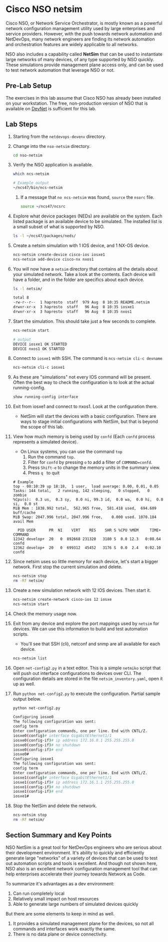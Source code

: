 # Cisco NSO netsim
Cisco NSO, or Network Service Orchestrator, is mostly known as a powerful network configuration management utility used by large enterprises and service providers.  However, with the push towards network automation and NetDevOps, many network engineers are finding its network automation and orchestration features are widely applicable to all networks.  

NSO also includes a capability called **NetSim** that can be used to instantiate large networks of many devices, of any type supported by NSO quickly.  These simulations provide management plane access only, and can be used to test network automation that leverage NSO or not.  

## Pre-Lab Setup 
The exercises in this lab assume that Cisco NSO has already been installed on your workstation.  The free, non-production version of NSO that is available on [DevNet](https://developer.cisco.com/docs/nso/#!getting-nso) is sufficient for this lab. 

## Lab Steps
1. Starting from the `netdevops-devenv` directory.  

1. Change into the `nso-netsim` directory.

    ```bash
    cd nso-netsim
    ```
    
1. Verify the NSO application is available.  
    
    ```bash
    which ncs-netsim
    
    # Example output 
    ~/ncs47/bin/ncs-netsim
    ```

    1. If a message that `no ncs-netsim` was found, `source` the `nsorc` file.  
    
        ```bash
        source ~/ncs47/ncsrc
        ``` 

1. Explore what device packages (NEDs) are available on the system.  Each listed package is an available device to be simulated.  The installed list is a small subset of what is supported by NSO.  

    ```bash
    ls -l ~/ncs47/packages/neds/
    ```

1. Create a netsim simulation with 1 IOS device, and 1 NX-OS device.  

    ```bash
    ncs-netsim create-device cisco-ios iosxe1
    ncs-netsim add-device cisco-nx nxos1
    ```

1. You will now have a `netsim` directory that contains all the details about your simulated network.  Take a look at the contents.  Each device will have a folder, and in the folder are specifics about each device.  

    ```bash
    ls -l netsim/

    total 8
    -rw-r--r--  1 hapresto  staff  979 Aug  8 10:35 README.netsim
    drwxr-xr-x  3 hapresto  staff   96 Aug  8 10:35 iosxe1
    drwxr-xr-x  3 hapresto  staff   96 Aug  8 10:35 nxos1
    ```

1. Start the simulation.  This should take just a few seconds to complete.  

    ```bash
    ncs-netsim start

    # output
    DEVICE iosxe1 OK STARTED
    DEVICE nxos1 OK STARTED
    ```

1. Connect to `iosxe1` with SSH.  The command is `ncs-netsim cli-c devname`

    ```bash
    ncs-netsim cli-c iosxe1
    ```

1. As these are "simulations" not every IOS command will be present.  Often the best way to check the configuration is to look at the actual running-config.  

    ```bash
    show running-config interface
    ```

1. Exit from iosxe1 and connect to nxos1.  Look at the configuration there.  
    * NetSim will start the devices with a basic configuration.  There are ways to stage initial configurations with NetSim, but that is beyond the scope of this lab.  

1. View how much memory is being used by `confd` (Each `confd` process represents a simulated device).
    * On Linux systems, you can use the command `top`
        1. Run the command `top`. 
        2. Filter for `confd` by pressing `o` to add a filter of `COMMAND=confd`. 
        3. Press `Shift-e` to change the memory units in the summary view. 
        4. Press `q ` to quit

    ```shell
    # Example
    top - 08:10:39 up 18:18,  1 user,  load average: 0.00, 0.01, 0.05
    Tasks: 144 total,   2 running, 142 sleeping,   0 stopped,   0 zombie
    %Cpu(s):  0.3 us,  0.3 sy,  0.0 ni, 99.3 id,  0.0 wa,  0.0 hi,  0.0 si,  0.0 st
    MiB Mem : 1838.992 total,  562.965 free,  581.418 used,  694.609 buff/cache
    MiB Swap: 2047.996 total, 2047.996 free,    0.000 used. 1070.184 avail Mem
    
      PID USER      PR  NI    VIRT    RES    SHR S %CPU %MEM     TIME+ COMMAND
    12342 develop+  20   0  892668 231320   3180 S  0.0 12.3   0:08.64 confd
    12362 develop+  20   0  699312  45452   3176 S  0.0  2.4   0:02.10 confd
    ```        

1. Since netsim uses so little memory for each device, let's start a bigger network.  First stop the current simulation and delete.

    ```bash
    ncs-netsim stop
    rm -Rf netsim/
    ```

1. Create a new simulation network with 12 IOS devices.  Then start it.  

    ```bash
    ncs-netsim create-network cisco-ios 12 iosxe
    ncs-netsim start
    ```

1. Check the memory usage now.  

1. Exit from any device and explore the port mappings used by `netsim` for devices.  We can use this information to build and test automation scripts.  
    * You'll see that SSH (cli), netconf and snmp are all available for each device.  

    ```bash
    ncs-netsim list
    ```

1. Open `net-config2.py` in a text editor.  This is a simple `netmiko` script that will push out interface configurations to devices over CLI.  The configuration details are stored in the file `netsim_inventory.yaml`, open it up as well.  

1. Run `python net-config2.py` to execute the configuration.  Partial sample output below.  

    ```bash
    python net-config2.py

    Configuring iosxe0
    The following configuration was sent:
    config term
    Enter configuration commands, one per line. End with CNTL/Z.
    iosxe0(config)# interface GigabitEthernet1/1
    iosxe0(config-if)# ip address 172.16.0.1 255.255.255.0
    iosxe0(config-if)# no shutdown
    iosxe0(config-if)# end
    iosxe0#
    Configuring iosxe1
    The following configuration was sent:
    config term
    Enter configuration commands, one per line. End with CNTL/Z.
    iosxe1(config)# interface GigabitEthernet1/1
    iosxe1(config-if)# ip address 172.16.1.1 255.255.255.0
    iosxe1(config-if)# no shutdown
    iosxe1(config-if)# end
    iosxe1#
    ```

1. Stop the NetSim and delete the network.  

    ```bash
    ncs-netsim stop
    rm -Rf netsim/
    ```

## Section Summary and Key Points
NSO NetSim is a great tool for NetDevOps engineers who are serious about their development environment.  It's ability to quickly and efficiently generate large "networks" of a variety of devices that can be used to test out automation scripts and tools is excellent.  And though not shown here, NSO also is an excellent network configuration management tool that can help enterprises accelerate their journey towards Network as Code.  

To summarize it's advantages as a dev environment:

1. Can run completely local
2. Relatively small impact on host resources
3. Able to generate large numbers of simulated devices quickly

But there are some elements to keep in mind as well.  

1. It provides a simulated management plane for the devices, so not all commands and interfaces work exactly the same.  
2. There is no data plane or device connectivity.  